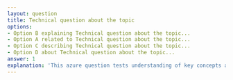 ```yaml
---
layout: question
title: Technical question about the topic
options:
- Option B explaining Technical question about the topic...
- Option A related to Technical question about the topic...
- Option C describing Technical question about the topic...
- Option D about Technical question about the topic...
answer: 1
explanation: 'This azure question tests understanding of key concepts and best practices.'
---
```

